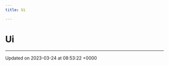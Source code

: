 ```yaml
---
title: Ui

---
```


# Ui








-------------------------------

Updated on 2023-03-24 at 08:53:22 +0000
